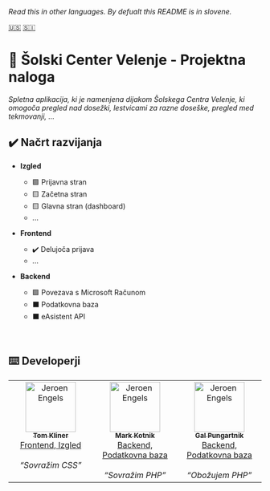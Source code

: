 *Read this in other languages. By defualt this README is  in slovene.*
<br>

<kbd>[🇺🇸](https://github.com/Tomkov1c/SCVProjekt/blob/main/GitHub/README.en.md)</kbd>
<kbd>[🇸🇮](https://github.com/Tomkov1c/SCVProjekt/blob/main/README.md)</kbd>

# 🏫 Šolski Center Velenje - Projektna naloga
*Spletna aplikacija, ki je namenjena dijakom Šolskega Centra Velenje, ki omogoča pregled nad dosežki, lestvicami za razne doseške, pregled med tekmovanji, ...*

## ✔️ Načrt razvijanja
- **Izgled**
	- 🟩 Prijavna stran
	- 🟨 Začetna stran
	- 🟨 Glavna stran (dashboard)
	- ...

- **Frontend**
	- ✔️ Delujoča prijava
	- ...

- **Backend**
	- 🟩 Povezava s Microsoft Računom
	- ⬛ Podatkovna baza
	- ⬛ eAsistent API

<br>

## ⌨️ Developerji
<table>
  <tbody>
    <tr>
     <td align="center" valign="top" width="14.28%"><a href="https://github.com/Tomkov1c"><img src="https://avatars.githubusercontent.com/u/83597418?v=4" width="100px;" alt="Jeroen Engels"/><br /><sub><b>Tom Kliner</b></sub></a><br /><a href="https://github.com//Tomkov1c/SCVProjekt/commits?author=Tomkov1c">Frontend, Izgled</a><br><br><i><q>Sovražim CSS</q></i></td>
      <td align="center" valign="top" width="14.28%"><a href="https://github.com/MarkieWasTaken"><img src="https://avatars.githubusercontent.com/u/146825528?v=4" width="100px;" alt="Jeroen Engels"/><br /><sub><b>Mark Kotnik</b></sub></a><br /><a href="https://github.com/Tomkov1c/SCVProjekt/commits?author=MarkieWasTaken">Backend, Podatkovna baza</a><br><br><i><q>Sovražim PHP</q></i></td>
		<td align="center" valign="top" width="14.28%"><a href="https://github.com/pungiu"><img src="https://avatars.githubusercontent.com/u/131058916?v=4" width="100px;" alt="Jeroen Engels"/><br /><sub><b>Gal Pungartnik</b></sub></a><br /><a href="https://github.com/Tomkov1c/SCVProjekt/commits?author=pungui">Backend, Podatkovna baza</a><br><br><i><q>Obožujem PHP</q></i></td>
    </tr>
  </tbody>
</table>
